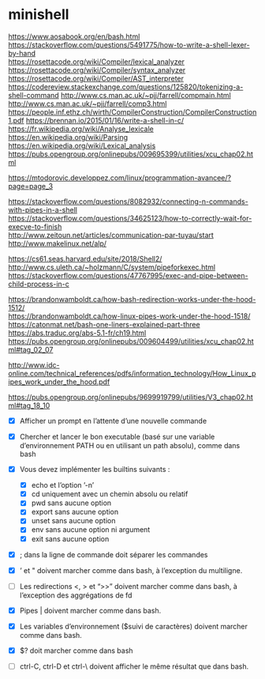 # minishell

https://www.aosabook.org/en/bash.html  
https://stackoverflow.com/questions/5491775/how-to-write-a-shell-lexer-by-hand  
https://rosettacode.org/wiki/Compiler/lexical_analyzer
https://rosettacode.org/wiki/Compiler/syntax_analyzer
https://rosettacode.org/wiki/Compiler/AST_interpreter
https://codereview.stackexchange.com/questions/125820/tokenizing-a-shell-command
http://www.cs.man.ac.uk/~pjj/farrell/compmain.html
http://www.cs.man.ac.uk/~pjj/farrell/comp3.html
https://people.inf.ethz.ch/wirth/CompilerConstruction/CompilerConstruction1.pdf
https://brennan.io/2015/01/16/write-a-shell-in-c/   
https://fr.wikipedia.org/wiki/Analyse_lexicale   
https://en.wikipedia.org/wiki/Parsing  
https://en.wikipedia.org/wiki/Lexical_analysis   
https://pubs.opengroup.org/onlinepubs/009695399/utilities/xcu_chap02.html

https://mtodorovic.developpez.com/linux/programmation-avancee/?page=page_3  

https://stackoverflow.com/questions/8082932/connecting-n-commands-with-pipes-in-a-shell   
https://stackoverflow.com/questions/34625123/how-to-correctly-wait-for-execve-to-finish   
http://www.zeitoun.net/articles/communication-par-tuyau/start     
http://www.makelinux.net/alp/    

https://cs61.seas.harvard.edu/site/2018/Shell2/   
http://www.cs.uleth.ca/~holzmann/C/system/pipeforkexec.html    
https://stackoverflow.com/questions/47767995/exec-and-pipe-between-child-process-in-c    

https://brandonwamboldt.ca/how-bash-redirection-works-under-the-hood-1512/   
https://brandonwamboldt.ca/how-linux-pipes-work-under-the-hood-1518/    
https://catonmat.net/bash-one-liners-explained-part-three   
https://abs.traduc.org/abs-5.1-fr/ch19.html  
https://pubs.opengroup.org/onlinepubs/009604499/utilities/xcu_chap02.html#tag_02_07   

http://www.idc-online.com/technical_references/pdfs/information_technology/How_Linux_pipes_work_under_the_hood.pdf   

https://pubs.opengroup.org/onlinepubs/9699919799/utilities/V3_chap02.html#tag_18_10   

- [x] Afficher un prompt en l’attente d’une nouvelle commande
- [x] Chercher et lancer le bon executable (basé sur une variable d’environnement PATH ou en utilisant un path absolu), comme dans bash
- [x] Vous devez implémenter les builtins suivants :
  - [x] echo et l’option ’-n’
  - [x] cd uniquement avec un chemin absolu ou relatif
  - [x] pwd sans aucune option
  - [x] export sans aucune option
  - [x] unset sans aucune option
  - [x] env sans aucune option ni argument
  - [x] exit sans aucune option 
- [x] ; dans la ligne de commande doit séparer les commandes
- [x] ’ et " doivent marcher comme dans bash, à l’exception du multiligne.
- [ ] Les redirections <, > et “>>” doivent marcher comme dans bash, à l’exception des aggrégations de fd

- [x] Pipes | doivent marcher comme dans bash.
- [x] Les variables d’environnement ($suivi de caractères) doivent marcher comme dans bash.
- [x] $? doit marcher comme dans bash
- [ ] ctrl-C, ctrl-D et ctrl-\ doivent afficher le même résultat que dans bash.
